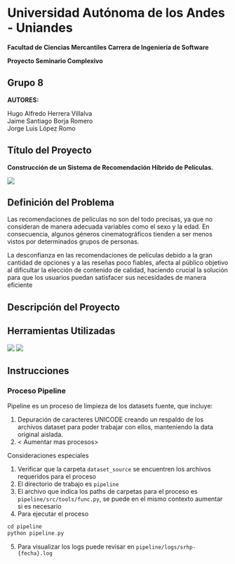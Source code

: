 # Universidad Autónoma de los Andes - Uniandes
**Facultad de Ciencias Mercantiles
Carrera de Ingeniería de Software**      

**Proyecto Seminario Complexivo**

## **Grupo 8**

**AUTORES:**

Hugo Alfredo Herrera Villalva  
Jaime Santiago Borja Romero  
Jorge Luis López Romo

## **Título del Proyecto**

**Construcción de un Sistema de Recomendación Híbrido de Películas.**

![](https://img.shields.io/badge/Version-0.0.1_alpha-orange) 

## **Definición del Problema**

Las recomendaciones de películas no son del todo precisas, ya que no consideran de manera adecuada variables como el sexo y la edad. En consecuencia, algunos géneros cinematográficos tienden a ser menos vistos por determinados grupos de personas.

La desconfianza en las recomendaciones de películas debido a la gran cantidad de opciones y a las reseñas poco fiables, afecta al público objetivo al dificultar la elección de contenido de calidad, haciendo crucial la solución para que los usuarios puedan satisfacer sus necesidades de manera eficiente

## **Descripción del Proyecto**

## **Herramientas Utilizadas**
![](https://img.shields.io/badge/Python-3.13-blue)
![](https://img.shields.io/badge/FastAPI-0.112.0-red) 

## **Instrucciones**

### Proceso Pipeline

Pipeline es un proceso de limpieza de los datasets fuente, que incluye:
1. Depuración de caracteres UNICODE creando un respaldo de los archivos dataset para poder trabajar con ellos, manteniendo la data original aislada.
2.  < Aumentar mas procesos>

Consideraciones especiales

1. Verificar que la carpeta `dataset_source` se encuentren los archivos requeridos para el proceso
2. El directorio de trabajo es `pipeline`
3. El archivo que indica los paths de carpetas para el proceso es `pipeline/src/tools/func.py`, se puede en el mismo contexto aumentar si es necesario
4. Para ejecutar el proceso 
```c
cd pipeline
python pipeline.py
```
5. Para visualizar los logs puede revisar en `pipeline/logs/srhp-{fecha}.log`

